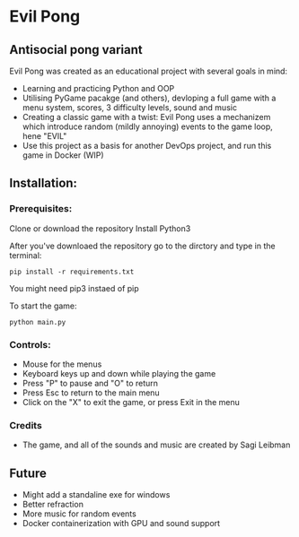 # Evil Pong 
## Antisocial pong variant 

Evil Pong was created as an educational project with several goals in mind:
- Learning and practicing Python and OOP 
- Utilising PyGame pacakge (and others), devloping a full game with a menu system, scores, 3 difficulty levels, sound and music 
- Creating a classic game with a twist: Evil Pong uses a mechanizem which introduce random (mildly annoying) events to the game loop, hene "EVIL" 
- Use this project as a basis for another DevOps project, and run this game in Docker (WIP)

## Installation:

### Prerequisites:
Clone or download the repository
Install Python3 

After you've downloaed the repository go to the dirctory and type in the terminal:
```
pip install -r requirements.txt
```
You might need pip3 instaed of pip 

To start the game:
```
python main.py
````

### Controls:
- Mouse for the menus 
- Keyboard keys up and down while playing the game 
- Press "P" to pause and "O" to return 
- Press Esc to return to the main menu 
- Click on the "X" to exit the game, or press Exit in the menu

### Credits 
- The game, and all of the sounds and music are created by Sagi Leibman 

## Future

- Might add a standaline exe for windows 
- Better refraction
- More music for random events 
- Docker containerization with GPU and sound support 
